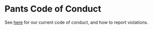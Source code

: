 # Pants Code of Conduct

See [here](https://www.pantsbuild.org/docs/code-of-conduct) for our current code of conduct, and how to report violations.
